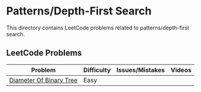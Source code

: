 # Patterns/Depth-First Search

This directory contains LeetCode problems related to patterns/depth-first search.

## LeetCode Problems

| Problem | Difficulty | Issues/Mistakes | Videos |
|---------|------------|-----------------|--------|
| [Diameter Of Binary Tree](https://leetcode.com/problems/diameter-of-binary-tree/description/) | Easy | | |